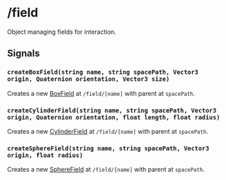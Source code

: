 # /field

Object managing fields for interaction.

## Signals
### `createBoxField(string name, string spacePath, Vector3 origin, Quaternion orientation, Vector3 size)`
Creates a new [BoxField](../types/field/BoxField.md) at `/field/[name]` with parent at `spacePath`.

### `createCylinderField(string name, string spacePath, Vector3 origin, Quaternion orientation, float length, float radius)`
Creates a new [CylinderField](../types/field/CylinderField.md) at `/field/[name]` with parent at `spacePath`.

### `createSphereField(string name, string spacePath, Vector3 origin, float radius)`
Creates a new [SphereField](../types/field/SphereField.md) at `/field/[name]` with parent at `spacePath`.
